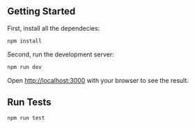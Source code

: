 ## Getting Started

First, install all the dependecies:

```bash
npm install
```

Second, run the development server:

```bash
npm run dev
```

Open [http://localhost:3000](http://localhost:3000) with your browser to see the result.

## Run Tests

```bash
npm run test
```
